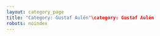 ```yaml
---
layout: category_page
title: "Category: Gustaf Aulén"\category: Gustaf Aulén
robots: noindex
---
```

